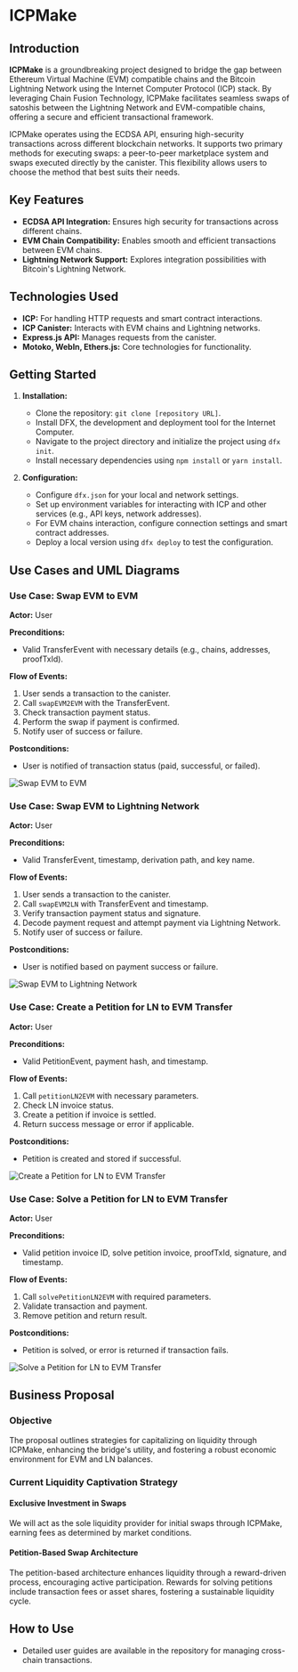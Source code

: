 
# ICPMake

## Introduction

**ICPMake** is a groundbreaking project designed to bridge the gap between Ethereum Virtual Machine (EVM) compatible chains and the Bitcoin Lightning Network using the Internet Computer Protocol (ICP) stack. By leveraging Chain Fusion Technology, ICPMake facilitates seamless swaps of satoshis between the Lightning Network and EVM-compatible chains, offering a secure and efficient transactional framework.

ICPMake operates using the ECDSA API, ensuring high-security transactions across different blockchain networks. It supports two primary methods for executing swaps: a peer-to-peer marketplace system and swaps executed directly by the canister. This flexibility allows users to choose the method that best suits their needs.

## Key Features

- **ECDSA API Integration:** Ensures high security for transactions across different chains.
- **EVM Chain Compatibility:** Enables smooth and efficient transactions between EVM chains.
- **Lightning Network Support:** Explores integration possibilities with Bitcoin's Lightning Network.

## Technologies Used

- **ICP:** For handling HTTP requests and smart contract interactions.
- **ICP Canister:** Interacts with EVM chains and Lightning networks.
- **Express.js API:** Manages requests from the canister.
- **Motoko, Webln, Ethers.js:** Core technologies for functionality.

## Getting Started

1. **Installation:**
   - Clone the repository: `git clone [repository URL]`.
   - Install DFX, the development and deployment tool for the Internet Computer.
   - Navigate to the project directory and initialize the project using `dfx init`.
   - Install necessary dependencies using `npm install` or `yarn install`.

2. **Configuration:**
   - Configure `dfx.json` for your local and network settings.
   - Set up environment variables for interacting with ICP and other services (e.g., API keys, network addresses).
   - For EVM chains interaction, configure connection settings and smart contract addresses.
   - Deploy a local version using `dfx deploy` to test the configuration.

## Use Cases and UML Diagrams

### Use Case: Swap EVM to EVM

**Actor:** User

**Preconditions:**
- Valid TransferEvent with necessary details (e.g., chains, addresses, proofTxId).

**Flow of Events:**
1. User sends a transaction to the canister.
2. Call `swapEVM2EVM` with the TransferEvent.
3. Check transaction payment status.
4. Perform the swap if payment is confirmed.
5. Notify user of success or failure.

**Postconditions:**
- User is notified of transaction status (paid, successful, or failed).

![Swap EVM to EVM](./imgs/swapEvmToEvm.png)

### Use Case: Swap EVM to Lightning Network

**Actor:** User

**Preconditions:**
- Valid TransferEvent, timestamp, derivation path, and key name.

**Flow of Events:**
1. User sends a transaction to the canister.
2. Call `swapEVM2LN` with TransferEvent and timestamp.
3. Verify transaction payment status and signature.
4. Decode payment request and attempt payment via Lightning Network.
5. Notify user of success or failure.

**Postconditions:**
- User is notified based on payment success or failure.

![Swap EVM to Lightning Network](./imgs/swapEvmToLn.png)

### Use Case: Create a Petition for LN to EVM Transfer

**Actor:** User

**Preconditions:**
- Valid PetitionEvent, payment hash, and timestamp.

**Flow of Events:**
1. Call `petitionLN2EVM` with necessary parameters.
2. Check LN invoice status.
3. Create a petition if invoice is settled.
4. Return success message or error if applicable.

**Postconditions:**
- Petition is created and stored if successful.

![Create a Petition for LN to EVM Transfer](./imgs/lnToEvmPetitionCreation.png)

### Use Case: Solve a Petition for LN to EVM Transfer

**Actor:** User

**Preconditions:**
- Valid petition invoice ID, solve petition invoice, proofTxId, signature, and timestamp.

**Flow of Events:**
1. Call `solvePetitionLN2EVM` with required parameters.
2. Validate transaction and payment.
3. Remove petition and return result.

**Postconditions:**
- Petition is solved, or error is returned if transaction fails.

![Solve a Petition for LN to EVM Transfer](./imgs/lnToEvmPetitionSolve.png)

## Business Proposal

### Objective
The proposal outlines strategies for capitalizing on liquidity through ICPMake, enhancing the bridge's utility, and fostering a robust economic environment for EVM and LN balances.

### Current Liquidity Captivation Strategy

#### Exclusive Investment in Swaps
We will act as the sole liquidity provider for initial swaps through ICPMake, earning fees as determined by market conditions.

#### Petition-Based Swap Architecture
The petition-based architecture enhances liquidity through a reward-driven process, encouraging active participation. Rewards for solving petitions include transaction fees or asset shares, fostering a sustainable liquidity cycle.

## How to Use
- Detailed user guides are available in the repository for managing cross-chain transactions.
